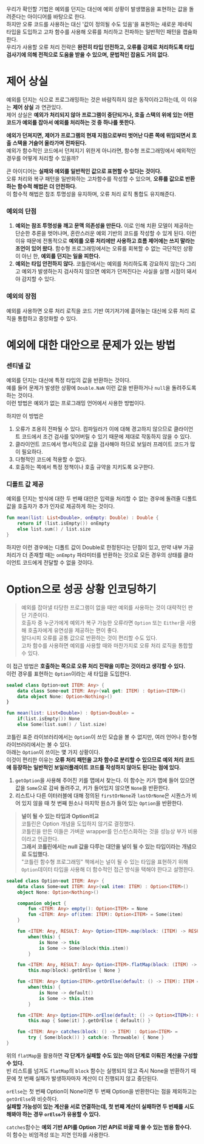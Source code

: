 
우리가 확인할 기법은 예외를 던지는 대신에 예외 상황이 발생했음을 표현하는 값을 돌려준다는 아이디어를 바탕으로 한다.  
하지만 오류 코드를 사용하는 대신 '값이 정의될 수도 있음'을 표현하는 새로운 제네릭 타입을 도입하고 고차 함수를 사용해 오류를 처리하고 전파하는 일반적인 패턴을 캡슐화 한다.  
우리가 사용할 오류 처리 전략은 **완전히 타입 안전하고, 오류를 강제로 처리하도록 타입 검사기에 의해 전적으로 도움을 받을 수 있으며, 문법적인 잡음도 거의 없다.**  

# 제어 상실

예외를 던지는 식으로 프로그래밍하는 것은 바람직하지 않은 동작이라고하는데, 이 이유는 **제어 상실** 과 연관있다.  
제어 상실은 **예외가 처리되지 않아 프로그램이 중단되거나, 호출 스택의 위에 있는 어떤 코드가 예외를 잡아서 예외를 처리하는 것 중 하나를 뜻한다.**  
  
**에외가 던져지면, 제어가 프로그램의 현재 지점으로부터 벗어난 다른 쪽에 위임되면서 호출 스택을 거슬어 올라가며 전파된다.**  
예외가 함수적인 코드에서 던져지기 위한게 아니라면, 함수형 프로그래밍에서 예외적인 경우를 어떻게 처리할 수 있을까?  
  
큰 아이디어는 **실패와 예외를 일반적인 값으로 표현할 수 있다는 것이다.**  
오류 처리와 복구 패턴을 일반화하는 고차함수를 작성할 수 있으며, **오류를 값으로 반환하는 함수적 해법은 더 안전하다.**  
이 함수적 해법은 참조 투명성을 유지하며, 오류 처리 로직 통합도 유지해준다.  

<h3>예외의 단점</h3>

1. **예외는 참조 투명성을 깨고 문맥 의존성을 만든다.** 이로 인해 치환 모델이 제공하는 단순한 추론을 벗어나며, 혼란스러운 예외 기반의 코드를 작성할 수 있게 된다. 이런 이유 때문에 전통적으로 **예외를 오류 처리에만 사용하고 흐름 제어에는 쓰지 말라는 조언이 있어 왔다.** 함수형 프로그래밍에서는 오류를 회복할 수 없는 극단적인 상황이 아닌 한, **예외를 던지는 일을 피한다.**
2. **예외는 타입 안전하지 않다.** 코틀린에서는 예외를 처리하도록 강요하지 않는다 그리고 예외가 발생하는지 검사하지 않으면 예외가 던져진다는 사실을 실행 시점이 돼서야 감지할 수 있다.

<h3>예외의 장점</h3>

예외를 사용하면 오류 처리 로직을 코드 기반 여기저기에 흩어놓는 대신에 오류 처리 로직을 통합하고 중앙화할 수 있다.  

# 예외에 대한 대안으로 문제가 있는 방법

<h3>센티넬 값</h3>

예외를 던지는 대신에 특정 타입의 값을 반환하는 것이다.  
예를 들어 문제가 발생한 상황에 `Double.NaN` 이런 값을 반환하거나 `null`을 돌려주도록 하는 것이다.  
이런 방법은 예외가 없는 프로그래밍 언어에서 사용한 방법이다.
  
하지만 이 방법은
1. 오류가 조용히 전파될 수 있다. 컴파일러가 이에 대해 경고하지 않으므로 클라이언트 코드에서 조건 검사를 잊어버릴 수 있기 때문에 제대로 작동하지 않을 수 있다.
2. 클라이언트 코드에서 명시적으로 값을 검사해야 하므로 보일러 프레이트 코드가 많이 필요하다.
3. 다형적인 코드에 적용할 수 없다.
4. 호출하는 쪽에서 특정 정책이나 호출 규약을 지키도록 요구한다.

<h3>디폴트 값 제공</h3>

예외를 던지는 방식에 대한 두 번째 대안은 입력을 처리할 수 없는 경우에 돌려줄 디폴트 값을 호출자가 추가 인자로 제공하게 하는 것이다.

```kotlin
fun mean(list: List<Double>, onEmpty: Double) : Double {
    return if (list.isEmpty()) onEmpty
    else list.sum() / list.size
}
```

하지만 이런 경우에는 디폴트 값이 Double로 한정된다는 단점이 있고, 만약 내부 가공 처리가 더 존재할 때는 `onEmpty` 파라미터를 반환하는 것으로 모든 경우의 상태를 클라이언트 코드에게 전달할 수 없을 것이다.  

# Option으로 성공 상황 인코딩하기

> 예외를 잡아낼 타당한 프로그램이 없을 때만 예외를 사용하는 것이 대략적인 판단 기준이다.  
> 호출자 중 누군가에게 예외가 복구 가능한 오류라면 `Option` 또는 `Either`을 사용해 호출자에게 유연성을 제공하는 편이 좋다.  
> 알다시피 오류를 공통 값으로 반환하는 것이 편리할 수도 있다.  
> 고차 함수를 사용하면 예외를 사용할 때와 마찬가지로 오류 처리 로직을 통합할 수 있다.
  
이 접근 방법은 **호출하는 쪽으로 오류 처리 전략을 미루는 것이라고 생각할 수 있다.**  
이런 경우를 표현하는 `Option`이라는 새 타입을 도입한다.  
  
```kotlin
sealed class Option<out ITEM: Any> {
    data class Some<out ITEM: Any>(val get: ITEM) : Option<ITEM>()
    data object None: Option<Nothing>()
}

fun mean(list: List<Double>) : Option<Double> =
    if(list.isEmpty()) None
    else Some(list.sum() / list.size)
```

코틀린 표준 라이브러리에서는 `Option`이 쓰인 모습을 볼 수 없지만, 여러 언어나 함수형 라이브러리에서는 볼 수 있다.  
아래는 `Option`이 쓰이는 몇 가지 상황이다.  
이것이 편리한 이유는 **오류 처리 패턴을 고차 함수로 분리할 수 있으므로 예외 처리 코드에 등장하는 일반적인 보일러플레이트 코드를 작성하지 않아도 된다는 점에 있다.**  

1. `getOption`을 사용해 주어진 키를 맵에서 찾는다. 이 함수는 키가 맵에 들어 있으면 값을 `Some`으로 감싸 돌려주고, 키가 들어있지 않으면 `None`을 반환한다.
2. 리스트나 다른 이터러블에 대해 정의된 `firstOrNone`과 `lastOrNone`은 시퀀스가 비어 있지 않을 때 첫 번째 원소나 마지막 원소가 들어 있는 `Option`을 반환한다.

> **널이 될 수 있는 타입과 Option비교**  
> 코틀린은 Option 개념을 도입하지 않기로 결정했다.  
> 코틀린을 만든 이들은 가벼운 wrapper를 인스턴스화하는 것을 성능상 부가 비용이라고 언급한다.  
> **그래서 코틀린에서는 null 값을 다루는 대안을 널이 될 수 있는 타입이라는 개념으로 도입했다.**  
> "코틀린 함수형 프로그래밍" 책에서는 널이 될 수 있는 타입을 표현하기 위해 `Option`데이터 타입을 사용해 더 함수적인 접근 방식을 택해야 한다고 설명한다.


```kotlin
sealed class Option<out ITEM: Any> {
    data class Some<out ITEM: Any>(val item: ITEM) : Option<ITEM>()
    object None: Option<Nothing>()

    companion object {
        fun <ITEM: Any> empty(): Option<ITEM> = None
        fun <ITEM: Any> of(item: ITEM): Option<ITEM> = Some(item)
    }

    fun <ITEM: Any, RESULT: Any> Option<ITEM>.map(block: (ITEM) -> RESULT): Option<RESULT> =
        when(this) {
            is None -> this
            is Some -> Some(block(this.item))
        }

    fun <ITEM: Any, RESULT: Any> Option<ITEM>.flatMap(block: (ITEM) -> Option<RESULT>): Option<RESULT> =
        this.map(block).getOrElse { None }

    fun <ITEM: Any> Option<ITEM>.getOrElse(default: () -> ITEM): ITEM =
        when(this) {
            is None -> default()
            is Some -> this.item
        }

    fun <ITEM: Any> Option<ITEM>.orElse(default: () -> Option<ITEM>): Option<ITEM> =
        this.map { Some(it) }.getOrElse { default() }

    fun <ITEM: Any> catches(block: () -> ITEM) : Option<ITEM> =
        try { Some(block()) } catch(e: Throwable) { None }
}
```

위의 `flatMap`을 활용하면 **각 단계가 실패할 수도 있는 여러 단계로 이뤄진 계산을 구성할 수 있다.**  
빈 리스트를 넘겨도 `flatMap`의 `block` 함수는 실행되지 않고 즉시 None을 반환하기 때문에 첫 번째 실패가 발생하자마자 계산이 더 진행되지 않고 중단된다.  
  
`orElse`는 첫 번째 Option이 None이면 두 번째 Option을 반환한다는 점을 제외하고는 `getOrElse`와 비슷하다.  
**실패할 가능성이 있는 계산을 서로 연결하는데, 첫 번째 계산이 실패하면 두 번째를 시도해봐야 하는 경우 `orElse`가 유용할 수 있다.**  
  
`catches`함수는 **예외 기반 API를 Option 기반 API로 바꿀 때 쓸 수 있는 범용 함수다.**  
이 함수는 비엄격성 또는 지연 인자를 사용한다.  

